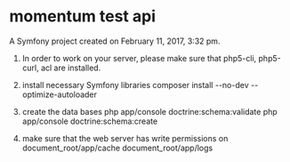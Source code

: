 momentum test api
===

A Symfony project created on February 11, 2017, 3:32 pm.

1. In order to work on your server, please make sure that php5-cli, php5-curl, acl are installed.

2. install necessary Symfony libraries
composer install --no-dev --optimize-autoloader

3. create the data bases
php app/console doctrine:schema:validate
php app/console doctrine:schema:create

4. make sure that the web server has write permissions on
document_root/app/cache
document_root/app/logs
